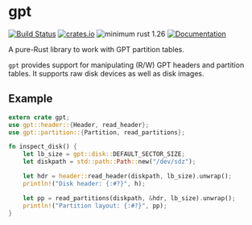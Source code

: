 # gpt

[![Build Status](https://travis-ci.org/Quyzi/gpt.svg?branch=master)](https://travis-ci.org/Quyzi/gpt)
[![crates.io](https://img.shields.io/crates/v/gpt.svg)](https://crates.io/crates/gpt)
![minimum rust 1.26](https://img.shields.io/badge/rust-1.26%2B-orange.svg)
[![Documentation](https://docs.rs/gpt/badge.svg)](https://docs.rs/gpt)

A pure-Rust library to work with GPT partition tables.

`gpt` provides support for manipulating (R/W) GPT headers and partition
tables. It supports raw disk devices as well as disk images.

## Example

```rust
extern crate gpt;
use gpt::header::{Header, read_header};
use gpt::partition::{Partition, read_partitions};

fn inspect_disk() {
    let lb_size = gpt::disk::DEFAULT_SECTOR_SIZE;
    let diskpath = std::path::Path::new("/dev/sdz");

    let hdr = header::read_header(diskpath, lb_size).unwrap();
    println!("Disk header: {:#?}", h);

    let pp = read_partitions(diskpath, &hdr, lb_size).unwrap();
    println!("Partition layout: {:#?}", pp);
}
```
